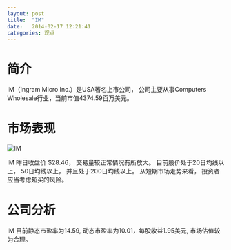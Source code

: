 ```yaml
---
layout: post
title:  "IM"
date:   2014-02-17 12:21:41
categories: 观点
---
```


# 简介
IM（Ingram Micro Inc.）是USA著名上市公司，
公司主要从事Computers Wholesale行业，当前市值4374.59百万美元。

# 市场表现

![IM](http://finviz.com/chart.ashx?t=IM&ty=c&ta=1&p=d&s=l)

IM 昨日收盘价 $28.46，
交易量较正常情况有所放大。
目前股价处于20日均线以上，
50日均线以上，
并且处于200日均线以上。
从短期市场走势来看，
投资者应当考虑超买的风险。

# 公司分析
IM 目前静态市盈率为14.59, 动态市盈率为10.01，每股收益1.95美元,
市场估值较为合理。
